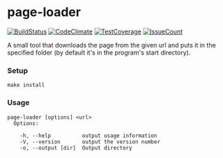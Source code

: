 # page-loader

[![BuildStatus](https://travis-ci.org/nbvehbq/project-lvl3-s91.svg?branch=master)](https://travis-ci.org/nbvehbq/project-lvl3-s91)
[![CodeClimate](https://codeclimate.com/github/nbvehbq/project-vl3-s91/badges/gpa.svg)](https://codeclimate.com/github/nbvehbq/project-vl3-s91)
[![TestCoverage](https://codeclimate.com/github/nbvehbq/project-vl3-s91/badges/coverage.svg)](https://codeclimate.com/github/nbvehbq/project-vl3-s91/coverage)
[![IssueCount](https://codeclimate.com/github/nbvehbq/project-vl3-s91/badges/issue_count.svg)](https://codeclimate.com/github/nbvehbq/project-vl3-s91)

A small tool that downloads the page from the given url and puts it in the specified folder (by default it's in the program's start directory).

### Setup
`make install`

### Usage
```
page-loader [options] <url>
  Options:

    -h, --help          output usage information
    -V, --version       output the version number
    -o, --output [dir]  Output directory
```
